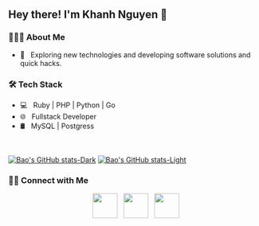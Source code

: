 <h2> Hey there! I'm Khanh Nguyen 👋</h2>


<h3> 👨🏻‍💻 About Me </h3>

- 🤔 &nbsp; Exploring new technologies and developing software solutions and quick hacks.

<h3>🛠 Tech Stack</h3>

- 💻 &nbsp; Ruby | PHP | Python | Go
- 🌐 &nbsp; Fullstack Developer
- 🛢 &nbsp; MySQL | Postgress

<br>

[![Bao's GitHub stats-Dark](https://github-readme-stats-nxa6fr5iq-aashutoshrathi.vercel.app/api?username=nduykhanh&show_icons=true&theme=dracula&count_private=true#gh-dark-mode-only)](https://github.com/anuraghazra/github-readme-stats#gh-dark-mode-only)
[![Bao's GitHub stats-Light](https://github-readme-stats-nxa6fr5iq-aashutoshrathi.vercel.app/api?username=nduykhanh&show_icons=true&theme=default&count_private=true#gh-light-mode-only)](https://github.com/anuraghazra/github-readme-stats#gh-light-mode-only)

<!-- </br>

[![Top Langs Dark](https://github-readme-stats-nxa6fr5iq-aashutoshrathi.vercel.app/api/top-langs/?username=baontq23&layout=compact&theme=dracula)](https://github.com/anuraghazra/github-readme-stats#gh-dark-mode-only)
[![Top Langs Light](https://github-readme-stats-nxa6fr5iq-aashutoshrathi.vercel.app/api/top-langs/?username=baontq23&layout=compact&theme=default)](https://github.com/anuraghazra/github-readme-stats#gh-light-mode-only) -->

<h3> 🤝🏻 Connect with Me </h3>

<p align="center">
&nbsp; <a href="https://t.me/kennguyen02" target="_blank" rel="noopener noreferrer"><img src="https://web.telegram.org/a/icon-192x192.png" width="50" /></a>  
&nbsp; <a href="https://www.facebook.com/nduykhanh109" target="_blank" rel="noopener noreferrer"><img src="https://img.icons8.com/plasticine/100/000000/facebook-new.png" width="50" /></a>  
&nbsp; <a href="mailto:nduykhanh109@gmail.com" target="_blank" rel="noopener noreferrer"><img src="https://img.icons8.com/plasticine/100/000000/gmail.png"  width="50" /></a>
</p>
